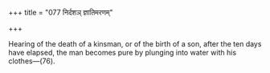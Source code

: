 +++
title = "077 निर्दशञ् ज्ञातिमरणम्"

+++

Hearing of the death of a kinsman, or of the birth of a son, after the ten days have elapsed, the man becomes pure by plunging into water with his clothes—(76).
